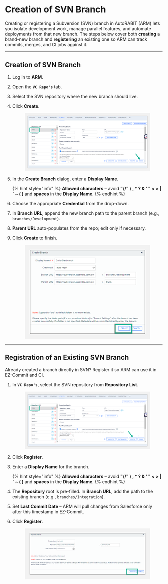 # Creation of SVN Branch

Creating or registering a Subversion (SVN) branch in AutoRABIT (ARM) lets you isolate development work, manage parallel features, and automate deployments from that new branch. The steps below cover both **creating** a brand-new branch and **registering** an existing one so ARM can track commits, merges, and CI jobs against it.

---

## Creation of SVN Branch <a href="#creation-of-svn-branch" id="creation-of-svn-branch"></a>

1. Log in to **ARM**.  
2. Open the **`VC Repo's`** tab.  
3. Select the SVN repository where the new branch should live.  
4. Click **Create**.

   <figure><img src="../../../../../.gitbook/assets/image (692).png" alt="Create button in VC Repos tab"></figure>

5. In the **Create Branch** dialog, enter a **Display Name**.

   {% hint style="info" %}
   **Allowed characters** – avoid **"//" \ , \* ? & ' " < > | \` \~ ( )** and **spaces** in the **Display Name**.
   {% endhint %}

6. Choose the appropriate **Credential** from the drop-down.  
7. In **Branch URL**, append the new branch path to the parent branch (e.g., `branches/Development`).  
8. **Parent URL** auto-populates from the repo; edit only if necessary.  
9. Click **Create** to finish.

   <figure><img src="../../../../../.gitbook/assets/image (693).png" alt="Create Branch form with Display Name, Branch URL, and Parent URL fields" width="563"></figure>

---

## Registration of an Existing SVN Branch <a href="#registration-of-an-existing-svn-branch" id="registration-of-an-existing-svn-branch"></a>

Already created a branch directly in SVN? Register it so ARM can use it in EZ-Commit and CI.

1. In **`VC Repo's`**, select the SVN repository from **Repository List**.

   <figure><img src="../../../../../.gitbook/assets/image (694).png" alt="SVN Repository List in VC Repos tab"></figure>

2. Click **Register**.  
3. Enter a **Display Name** for the branch.

   {% hint style="info" %}
   **Allowed characters** – avoid **"//" \ , \* ? & ' " < > | \` \~ ( )** and **spaces** in the **Display Name**.
   {% endhint %}

4. The **Repository** root is pre-filled. In **Branch URL**, add the path to the existing branch (e.g., `branches/Integration`).  
5. Set **Last Commit Date** – ARM will pull changes from Salesforce only after this timestamp in EZ-Commit.  
6. Click **Register**.

   <figure><img src="../../../../../.gitbook/assets/image (695).png" alt="Register Branch screen with Branch URL and Last Commit Date fields"></figure>
